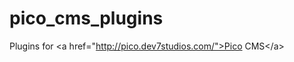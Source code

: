 pico_cms_plugins
================

Plugins for &lt;a href="http://pico.dev7studios.com/">Pico CMS&lt;/a>
